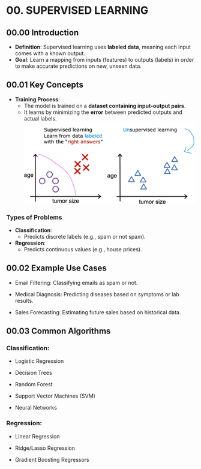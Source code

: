 # 00. SUPERVISED LEARNING

## 00.00 Introduction

- **Definition**: Supervised learning uses **labeled data**, meaning each input comes with a known output.
- **Goal**: Learn a mapping from inputs (features) to outputs (labels) in order to make accurate predictions on new, unseen data.

## 00.01 Key Concepts

- **Training Process**:
  - The model is trained on a **dataset containing input-output pairs**.
  - It learns by minimizing the **error** between predicted outputs and actual labels.
    ![img](../../img/Screenshot%20from%202025-05-01%2007-35-26.png)

### Types of Problems

- **Classification**:
  - Predicts discrete labels (e.g., spam or not spam).
- **Regression**:
  - Predicts continuous values (e.g., house prices).

## 00.02 Example Use Cases

- Email Filtering: Classifying emails as spam or not.

- Medical Diagnosis: Predicting diseases based on symptoms or lab results.

- Sales Forecasting: Estimating future sales based on historical data.

## 00.03 Common Algorithms

### Classification:

- Logistic Regression

- Decision Trees

- Random Forest

- Support Vector Machines (SVM)

- Neural Networks

### Regression:

- Linear Regression

- Ridge/Lasso Regression

- Gradient Boosting Regressors
